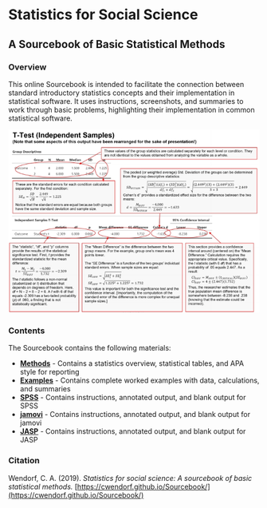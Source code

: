 <a href="https://cwendorf.github.io/Sourcebook/">
<img src="logo.png" height="60px;" align="left;" style="display: none;">
</a>

# Statistics for Social Science

## A Sourcebook of Basic Statistical Methods

### Overview

This online Sourcebook is intended to facilitate the connection between standard introductory statistics concepts and their implementation in statistical software. It uses instructions, screenshots, and summaries to work through basic problems, highlighting their implementation in common statistical software.

<p align="center"><kbd><img src="AnnotatedOutput.jpg"></kbd></p>

### Contents

The Sourcebook contains the following materials:

- [**Methods**](./Methods) - Contains a statistics overview, statistical tables, and APA style for reporting
- [**Examples**](./Examples) - Contains complete worked examples with data, calculations, and summaries
- [**SPSS**](./SPSS) - Contains instructions, annotated output, and blank output for SPSS
- [**jamovi**](./jamovi) - Contains instructions, annotated output, and blank output for jamovi
- [**JASP**](./JASP) - Contains instructions, annotated output, and blank output for JASP

### Citation

Wendorf, C. A. (2019). _Statistics for social science: A sourcebook of basic statistical methods._ [https://cwendorf.github.io/Sourcebook/](https://cwendorf.github.io/Sourcebook/)
